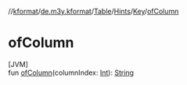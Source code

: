 //[kformat](../../../../../index.md)/[de.m3y.kformat](../../../index.md)/[Table](../../index.md)/[Hints](../index.md)/[Key](index.md)/[ofColumn](of-column.md)

# ofColumn

[JVM]\
fun [ofColumn](of-column.md)(columnIndex: [Int](https://kotlinlang.org/api/core/kotlin-stdlib/kotlin/-int/index.html)): [String](https://kotlinlang.org/api/core/kotlin-stdlib/kotlin/-string/index.html)